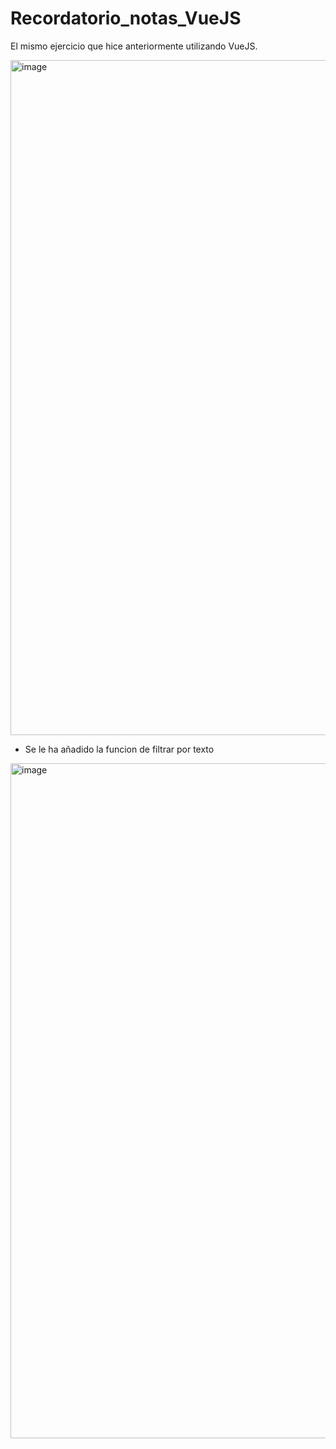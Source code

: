 # Recordatorio_notas_VueJS

El mismo ejercicio que hice anteriormente utilizando VueJS.

<img width="1080" alt="image" src="https://user-images.githubusercontent.com/86807831/211748894-2c1080a5-bdbe-4966-b51f-c0cf668bacbd.png">

- Se le ha añadido la funcion de filtrar por texto
<img width="1080" alt="image" src="https://user-images.githubusercontent.com/86807831/211749051-6528ca54-3b66-4cad-bd6f-9c7aa3c1d49b.png">
